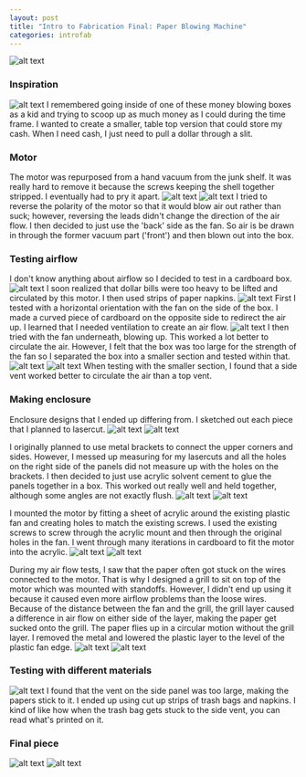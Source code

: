 ```yaml
---
layout: post
title: "Intro to Fabrication Final: Paper Blowing Machine"
categories: introfab
---
```

![alt text](https://raw.githubusercontent.com/jirrian/jirrian.github.io/master/images/introfab/paperBlowingMachine/finalPiece.jpg)

### Inspiration ###
![alt text](https://raw.githubusercontent.com/jirrian/jirrian.github.io/master/images/introfab/paperBlowingMachine/400_Money_Machine_CashCube.jpg)
I remembered going inside of one of these money blowing boxes as a kid and trying to scoop up as much money as I could during the time frame. I wanted to create a smaller, table top version that could store my cash. When I need cash, I just need to pull a dollar through a slit.

### Motor ###
The motor was repurposed from a hand vacuum from the junk shelf. It was really hard to remove it because the screws keeping the shell together stripped. I eventually had to pry it apart.
![alt text](https://raw.githubusercontent.com/jirrian/jirrian.github.io/master/images/introfab/paperBlowingMachine/sharkHandVac.jpg)
![alt text](https://raw.githubusercontent.com/jirrian/jirrian.github.io/master/images/introfab/paperBlowingMachine/motor.jpg)
I tried to reverse the polarity of the motor so that it would blow air out rather than suck; however, reversing the leads didn't change the direction of the air flow. I then decided to just use the 'back' side as the fan. So air is be drawn in through the former vacuum part ('front') and then blown out into the box.

### Testing airflow ###
I don't know anything about airflow so I decided to test in a cardboard box.
![alt text](https://raw.githubusercontent.com/jirrian/jirrian.github.io/master/images/introfab/paperBlowingMachine/boxTest.jpg)
I soon realized that dollar bills were too heavy to be lifted and circulated by this motor. I then used strips of paper napkins.
![alt text](https://raw.githubusercontent.com/jirrian/jirrian.github.io/master/images/introfab/paperBlowingMachine/testingMoney.jpg)
First I tested with a horizontal orientation with the fan on the side of the box. I made a curved piece of cardboard on the opposite side to redirect the air up. I learned that I needed ventilation to create an air flow.
![alt text](https://raw.githubusercontent.com/jirrian/jirrian.github.io/master/images/introfab/paperBlowingMachine/horizontalOrientation.jpg)
I then tried with the fan underneath, blowing up. This worked a lot better to circulate the air. However, I felt that the box was too large for the strength of the fan so I separated the box into a smaller section and tested within that.
![alt text](https://raw.githubusercontent.com/jirrian/jirrian.github.io/master/images/introfab/paperBlowingMachine/verticalOrientationLarge.jpg)
![alt text](https://raw.githubusercontent.com/jirrian/jirrian.github.io/master/images/introfab/paperBlowingMachine/verticalOrientationSmall.jpg)
When testing with the smaller section, I found that a side vent worked better to circulate the air than a top vent.

### Making enclosure ###
Enclosure designs that I ended up differing from. I sketched out each piece that I planned to lasercut.
![alt text](https://raw.githubusercontent.com/jirrian/jirrian.github.io/master/images/introfab/paperBlowingMachine/designSketch.jpg)
![alt text](https://raw.githubusercontent.com/jirrian/jirrian.github.io/master/images/introfab/paperBlowingMachine/enclosureSketch.jpg)

I originally planned to use metal brackets to connect the upper corners and sides. However, I messed up measuring for my lasercuts and all the holes on the right side of the panels did not measure up with the holes on the brackets. I then decided to just use acrylic solvent cement to glue the panels together in a box. This worked out really well and held together, although some angles are not exactly flush.
![alt text](https://raw.githubusercontent.com/jirrian/jirrian.github.io/master/images/introfab/paperBlowingMachine/acrylicBrackets.jpg)
![alt text](https://raw.githubusercontent.com/jirrian/jirrian.github.io/master/images/introfab/paperBlowingMachine/acrylicEnclosureGlued.jpg)

I mounted the motor by fitting a sheet of acrylic around the existing plastic fan and creating holes to match the existing screws. I used the existing screws to screw through the acrylic mount and then through the original holes in the fan. I went through many iterations in cardboard to fit the motor into the acrylic.
![alt text](https://raw.githubusercontent.com/jirrian/jirrian.github.io/master/images/introfab/paperBlowingMachine/motorMountTests.jpg)
![alt text](https://raw.githubusercontent.com/jirrian/jirrian.github.io/master/images/introfab/paperBlowingMachine/motorMount.jpg)

During my air flow tests, I saw that the paper often got stuck on the wires connected to the motor. That is why I designed a grill to sit on top of the motor which was mounted with standoffs. However, I didn't end up using it because it caused even more airflow problems than the loose wires. Because of the distance between the fan and the grill, the grill layer caused a difference in air flow on either side of the layer, making the paper get sucked onto the grill. The paper flies up in a circular motion without the grill layer. I removed the metal and lowered the plastic layer to the level of the plastic fan edge.
![alt text](https://raw.githubusercontent.com/jirrian/jirrian.github.io/master/images/introfab/paperBlowingMachine/grill.jpg)
![alt text](https://raw.githubusercontent.com/jirrian/jirrian.github.io/master/images/introfab/paperBlowingMachine/motorMountWithGrill.jpg)

### Testing with different materials ###
![alt text](https://raw.githubusercontent.com/jirrian/jirrian.github.io/master/images/introfab/paperBlowingMachine/finalTest.jpg)
I found that the vent on the side panel was too large, making the papers stick to it. I ended up using cut up strips of trash bags and napkins. I kind of like how when the trash bag gets stuck to the side vent, you can read what's printed on it.

### Final piece ###
![alt text](https://raw.githubusercontent.com/jirrian/jirrian.github.io/master/images/introfab/paperBlowingMachine/finalPiece.jpg)
![alt text](https://raw.githubusercontent.com/jirrian/jirrian.github.io/master/images/introfab/paperBlowingMachine/finalPiece2.jpg)



